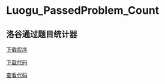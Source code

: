 # Luogu_PassedProblem_Count
## 洛谷通过题目统计器

[下载程序](https://the-affiliated-high-school-of-scnu.github.io/Luogu_PassedProblem_Count/Counter.exe)

[下载代码](https://the-affiliated-high-school-of-scnu.github.io/Luogu_PassedProblem_Count/Counter.cpp)

[查看代码](https://the-affiliated-high-school-of-scnu.github.io/Luogu_PassedProblem_Count/Counter)
